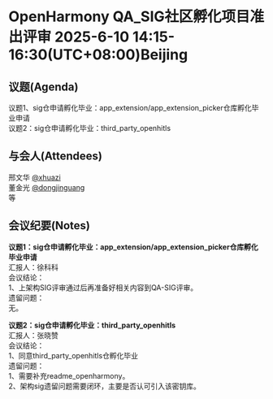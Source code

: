 # OpenHarmony QA_SIG社区孵化项目准出评审 2025-6-10 14:15-16:30(UTC+08:00)Beijing

## 议题(Agenda)

议题1、sig仓申请孵化毕业：app_extension/app_extension_picker仓库孵化毕业申请  
议题2：sig仓申请孵化毕业：third_party_openhitls  

## 与会人(Attendees)

邢文华 [@xhuazi](https://gitee.com/xhuazi)  
董金光 [@dongjinguang](https://gitee.com/dongjinguang)  
等

## 会议纪要(Notes)

**议题1：sig仓申请孵化毕业：app_extension/app_extension_picker仓库孵化毕业申请**  
汇报人：徐科科  
会议结论：  
1、上架构SIG评审通过后再准备好相关内容到QA-SIG评审。  
遗留问题：  
无。  

**议题2：sig仓申请孵化毕业：third_party_openhitls**  
汇报人：张晓赞  
会议结论：  
1、同意third_party_openhitls仓孵化毕业  
遗留问题：  
1、需要补充readme_openharmony。  
2、架构sig遗留问题需要闭环，主要是否认可引入该密钥库。  
